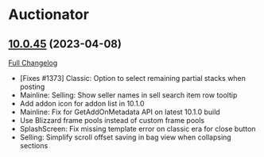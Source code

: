 # Auctionator

## [10.0.45](https://github.com/Auctionator/Auctionator/tree/10.0.45) (2023-04-08)
[Full Changelog](https://github.com/Auctionator/Auctionator/compare/10.0.44...10.0.45) 

- [Fixes #1373] Classic: Option to select remaining partial stacks when posting  
- Mainline: Selling: Show seller names in sell search item row tooltip  
- Add addon icon for addon list in 10.1.0  
- Mainline: Fix for GetAddOnMetadata API on latest 10.1.0 build  
- Use Blizzard frame pools instead of custom frame pools  
- SplashScreen: Fix missing template error on classic era for close button  
- Selling: Simplify scroll offset saving in bag view when collapsing sections  
